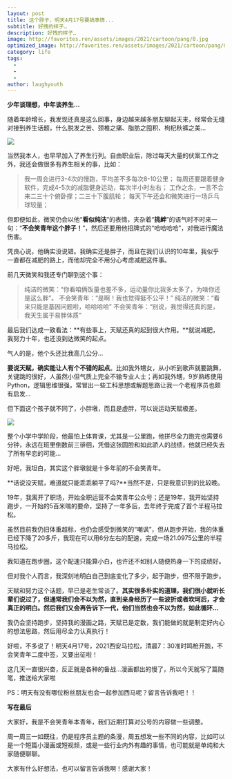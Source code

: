```yaml
---
layout: post
title: 这个胖子，明天4月17号要搞事情...
subtitle: 好拽的样子…
description: 好拽的样子…
image: http://favorites.ren/assets/images/2021/cartoon/pang/0.jpg
optimized_image: http://favorites.ren/assets/images/2021/cartoon/pang/0.jpg
category: life
tags:
  - 
  - 
  - 
author: laughyouth
---
```


**少年谈理想，中年谈养生...**


随着年龄增长，我发现还真是这么回事，身边越来越多朋友聊起天来，经常会无缝对接到养生话题，什么脱发之苦、颈椎之痛、脂肪之囤积、枸杞秋裤之美...

![](http://favorites.ren/assets/images/2021/cartoon/pang/1.png)

当然我本人，也早早加入了养生行列。自由职业后，除过每天大量的伏案工作之外，我还会做很多有养生相关的事，比如：

>我一周会进行3-4次的慢跑，平均差不多每次8-10公里；  每周还要跟着健身软件，完成4-5次的减脂健身运动，每次半小时左右；  工作之余，一言不合来二三十个俯卧撑；二三十下腹肌轮；  每天下午还会和微笑进行一场乒乓球较量；

但即便如此，微笑仍会以他“**看似纯洁**”的表情，夹杂着“**挑衅**”的语气时不时来一句：“**不会笑青年这个胖子！**”，然后还要用他招牌式的“哈哈哈哈”，对我进行魔法伤害。

凭良心说，他确实没说错。我确实还是胖子，而且在我们认识的10年里，我似乎一直都在减肥的路上，而他却完全不用分心考虑减肥这件事。

前几天微笑和我还专门聊到这个事：


>纯洁的微笑：“你看咱俩饭量也差不多，运动量你比我多太多了，为啥你还是这么胖”。  不会笑青年：“是啊！我也觉得挺不公平！”  纯洁的微笑：“看来只能是基因问题啦，哈哈哈哈”  不会笑青年：“别说，我觉得还真的是，我天生属于易胖体质”

最后我们达成一致看法：**有些事上，天赋还真的起到很大作用。**就说减肥，我努力十年，也还没到达微笑的起点。

气人的是，他个头还比我高几公分...

**要说天赋，确实能让人有个不错的起点**。比如我外甥女，从小听到歌声就要跳舞，关键跳的很好，人虽然小但气质上完全不输专业人士；再如我外甥，9岁熟练使用Python，逻辑思维很强，常冒出一些工科思想或解题思路让我一个老程序员也颇有启发...


但下面这个孩子就不同了，小胖墩，而且是虚胖，可以说运动天赋极差。

![](http://favorites.ren/assets/images/2021/cartoon/pang/2.png)

整个小学中学阶段，他最怕上体育课，尤其是一公里跑，他拼尽全力跑完也需要6分钟，永远在班里倒数前三徘徊，凭借这张圆脸和如此骄人的战绩，他就已经失去了所有早恋的可能...

好吧，我坦白，其实这个胖墩就是十多年前的不会笑青年。

**话说没天赋，难道就只能乖乖躺平了吗?**当然不是，只是我意识到的比较晚。

19年，我离开了职场，开始全职运营不会笑青年公众号；还是19年，我开始坚持跑步，一开始的5百米喘的要命，坚持了一年多后，去年终于完成了首个半程马拉松。

虽然目前我仍旧体重超标，也仍会感受到微笑的“嘲讽”，但从跑步开始，我的体重已经下降了20多斤，我现在可以用6分左右的配速，完成一场21.0975公里的半程马拉松。

我知道在跑步圈，这个配速只能算小白，也许还不如别人随便热身一下的成绩好。

但对我个人而言，我深刻地明白自己到底变化了多少，起于跑步，但不限于跑步。

天赋和努力这个话题，早已是老生常谈了。**其实很多朴实的道理，我们很小就听长辈们说过了，但通常我们会不以为然，直到亲身经历了一些波折或者坎坷后，才会真正的明白。然后我们又会再告诉下一代，他们当然也会不以为然，如此循环...**

我仍会坚持跑步，坚持我的漫画之路，天赋已是定数，我们能做的就是制定好内心的想法思路，然后用尽全力认真执行！

好啦，不多说了！明天4月17号，2021西安马拉松，清晨7：30准时鸣枪开跑，不会笑青年二度中签，又要出征啦！

这几天一直很兴奋，反正就是各种的备战...漫画都出的慢了，所以今天就写了篇随笔，推送给大家啦

PS：明天有没有哪位粉丝朋友也会一起参加西马呢？留言告诉我吧！！


**写在最后**

大家好，我是不会笑青年本青年，我们近期打算对公号的内容做一些调整。

周一周三一如既往，仍是程序员主题的条漫，周五想发一些不同的内容，比如可以是一个短篇小漫画或短视频，或是一些行业内外有趣的事情，也可能就是单纯和大家随便聊聊。

大家有什么好想法，也可以留言告诉我啊！感谢大家！
